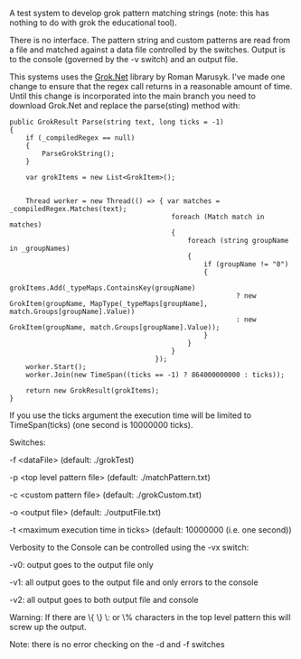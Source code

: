 ﻿
A test system to develop grok pattern matching strings (note: this has nothing to do with grok the educational tool).

There is no interface. The pattern string and custom patterns are read from a file and matched against a data file controlled by the switches. Output is to the console (governed by the -v switch) and an output file.

This systems uses the [Grok.Net](https://github.com/Marusyk/grok.net) library by Roman Marusyk. I've made one change to ensure that the regex call returns in a reasonable amount of time. Until this change is incorporated into the main branch you need to download Grok.Net and replace the parse(sting) method with:

```
public GrokResult Parse(string text, long ticks = -1)
{
    if (_compiledRegex == null)
    {
        ParseGrokString();
    }

    var grokItems = new List<GrokItem>();


    Thread worker = new Thread(() => { var matches = _compiledRegex.Matches(text);
                                        foreach (Match match in matches)
                                        {
                                            foreach (string groupName in _groupNames)
                                            {
                                                if (groupName != "0")
                                                {
                                                    grokItems.Add(_typeMaps.ContainsKey(groupName)
                                                        ? new GrokItem(groupName, MapType(_typeMaps[groupName], match.Groups[groupName].Value))
                                                        : new GrokItem(groupName, match.Groups[groupName].Value));
                                                }
                                            }
                                        }
                                    });
    worker.Start();
    worker.Join(new TimeSpan((ticks == -1) ? 864000000000 : ticks));

    return new GrokResult(grokItems);
}
```
If you use the ticks argument the execution time will be limited to TimeSpan(ticks) (one second is 10000000 ticks).

Switches:

-f \<dataFile\> (default: ./grokTest)

-p \<top level pattern file\> (default: ./matchPattern.txt)

-c \<custom pattern file\> (default: ./grokCustom.txt)

-o \<output file\> (default: ./outputFile.txt)

-t \<maximum execution time in ticks\> (default: 10000000 (i.e. one second))


Verbosity to the Console can be controlled using the -vx switch:

-v0: output goes to the output file only

-v1: all output goes to the output file and only errors to the console

-v2: all output goes to both output file and console

Warning: If there are \\{ \\} \\: or \\% characters in the top level pattern this will screw up the output.

Note: there is no error checking on the -d and -f switches